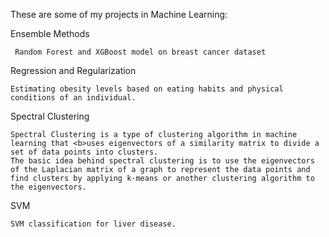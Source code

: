 These are some of my projects in Machine Learning:

Ensemble Methods

     Random Forest and XGBoost model on breast cancer dataset

Regression and Regularization

    Estimating obesity levels based on eating habits and physical conditions of an individual.

Spectral Clustering

    Spectral Clustering is a type of clustering algorithm in machine learning that <b>uses eigenvectors of a similarity matrix to divide a set of data points into clusters.
    The basic idea behind spectral clustering is to use the eigenvectors of the Laplacian matrix of a graph to represent the data points and find clusters by applying k-means or another clustering algorithm to the eigenvectors. 

SVM

    SVM classification for liver disease.

      
